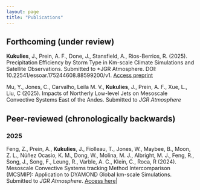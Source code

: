 ```yaml
---
layout: page
title: "Publications"
---
```


<style>
td, th {
   border: none!important;
   }
   </style>


## Forthcoming (under review) 

**Kukulies**, J., Prein, A. F., Done, J., Stansfield, A., Rios-Berrios, R. (2025). Precipitation Efficiency by Storm Type in Km-scale Climate Simulations and Satellite Observations. Submitted to *JGR Atmosphere. DOI: 10.22541/essoar.175244608.88599200/v1. [Access preprint](https://essopenarchive.org/doi/full/10.22541/essoar.175244608.88599200/v1) 

Mu, Y., Jones, C., Carvalho, Leila M. V., **Kukulies**, J., Prein, A. F., Xue, L., Liu, C (2025). Impacts of Northerly Low-level Jets on Mesoscale Convective Systems East of the Andes. Submitted to *JGR Atmosphere* 

## Peer-reviewed (chronologically backwards)

### 2025 

Feng, Z.,  Prein, A., **Kukulies**, J., Fiolleau, T., Jones, W., Maybee, B., Moon, Z. L., Núñez Ocasio, K. M., Dong, W., Molina, M. J., Albright, M. J., Feng, R., Song, J., Song, F., Leung, R., Varble, A. C., Klein, C., Roca, R (2024). Mesoscale Convective Systems tracking Method Intercomparison (MCSMIP): Application to DYAMOND Global km-scale Simulations. Submitted to *JGR Atmosphere*. [Access here](https://agupubs.onlinelibrary.wiley.com/doi/pdf/10.1029/2024JD042204)| <span class="__dimensions_badge_embed__" data-doi="10.1029/2024JD042204" data-style="small_circle"></span><script async src="https://badge.dimensions.ai/badge.js" charset="utf-8"></script

Pfreundschuh, S., **Kukulies**, J., Amell, A., Hallborn, H., May, E., & Eriksson, P. (2025). The Chalmers Cloud Ice Climatology: A novel, robust climate record of frozen cloud hydrometeor concentrations. *JGR Atmosphere* [Access here](https://agupubs.onlinelibrary.wiley.com/doi/10.1029/2024JD042618)| <span class="__dimensions_badge_embed__" data-doi="10.1029/2024JD042618" data-style="small_circle"></span><script async src="https://badge.dimensions.ai/badge.js" charset="utf-8"></script

### 2024 

**Kukulies, J.**, Prein, A. F., and H. Morrison (2024). Simulating precipitation efficiency across the deep convective gray zone. *Journal of Geophysical Research: Atmospheres*, 129(24), e2024JD041924. [Access here](https://agupubs.onlinelibrary.wiley.com/doi/10.1029/2024JD041924) | <span class="__dimensions_badge_embed__" data-doi="10.1029/2024JD041924" data-style="small_circle"></span><script async src="https://badge.dimensions.ai/badge.js" charset="utf-8"></script

**Kukulies, J.**, Li, W., Chen, D (2024). Mean flow and eddy summer moisture transport over East Asia in reanalysis data and a regional climate simulation. *Climate Dynamics*. [Access here](https://link.springer.com/article/10.1007/s00382-024-07324-w) | <span class="__dimensions_badge_embed__" data-doi="10.1007/s00382-024-07324-w" data-style="small_circle"></span><script async src="https://badge.dimensions.ai/badge.js" charset="utf-8"></script
 
Prein, A., Feng, Z., Fiolleau, T., Moon, Z., Nunez Ocasio, K., **Kukulies, J.**, Roca, R., Varble, A., Rehbein, A., Liu, C., Ikeda, K., Mu, Y. and Rasmussen, R (2024). Km-Scale Simulations of Mesoscale Convective Systems (MCSs) Over South America - A Feature Tracker Intercomparison. *JGR Atmosphere* [Access here](https://agupubs.onlinelibrary.wiley.com/doi/10.1029/2023JD040254) | <span class="__dimensions_badge_embed__" data-doi="10.1029/2023JD040254" data-style="small_circle"></span><script async src="https://badge.dimensions.ai/badge.js" charset="utf-8"></script

Sokolowsky, G. A., Freeman S. W., Jones , W., **Kukulies, J.**, Senf, F., Marinescu, P. J., Heikenfeld, M., Brunner, K., Bruning, E., Collis, S., Jackson, R.,Leung, G., Pfeifer,N., Raut, B., Saleeby, S., Stier, P.  and van den Heever, S. C., (2024). tobac v1.5: Introducing Fast 3D Tracking, Splits and Mergers, and Other Enhancements for Identifying and Analysing Meteorological Phenomena. *Geoscientific Model Development*. [Access here](https://egusphere.copernicus.org/preprints/2023/egusphere-2023-1722/) | <span class="__dimensions_badge_embed__" data-doi="10.5194/egusphere-2023-1722" data-style="small_circle"></span><script async src="https://badge.dimensions.ai/badge.js" charset="utf-8"></script

### 2023

Minola, L., Zhang, G., Ou, T., **Kukulies, J.**, Curio, J., Guijarro, J. A., Deng, K., Azorin-Molina, C.,  Shen, C., Pezzoli, A. and Chen, D. (2023). Climatology of near-surface wind speed from observations and high-resolution climate modelsover the Tibetan Plateau. *Climate Dynamics*. [Access paper here](https://link.springer.com/article/10.1007/s00382-023-06931-3#Sec16) | <span class="__dimensions_badge_embed__" data-doi="10.1007/s00382-023-06931-3" data-style="small_circle"></span><script async src="https://badge.dimensions.ai/badge.js" charset="utf-8"></script

Freeman, S. W., Brunner, K., Jones, W. K., **Kukulies, J.**, Senf, F., Stier, P. and van den Heever, S. C., (2023). Advancing our Understanding of Cloud Processes and Their Role in the Earth System through Cloud Object Tracking. *Bulletin of the AMS*. [Access paper here](https://journals.ametsoc.org/view/journals/bams/aop/BAMS-D-23-0204.1/BAMS-D-23-0204.1.xml?tab_body=fulltext-display) | <span class="__dimensions_badge_embed__" data-doi="10.1175/BAMS-D-23-0204.1" data-style="small_circle"></span><script async src="https://badge.dimensions.ai/badge.js" charset="utf-8"></script

**Kukulies, J**, Prein, A.,  Curio, J. and Chen, D. (2023). Kilometer-scale multi-model and multi-physics ensemble simulations of a mesoscale convective system in the lee of the Tibetan Plateau: Implications for climate simulations. *Journal of Climate*. [Access paper here](https://journals.ametsoc.org/view/journals/clim/aop/JCLI-D-22-0240.1/JCLI-D-22-0240.1.xml?tab_body=abstract-display) | <span class="__dimensions_badge_embed__" data-doi="10.1175/JCLI-D-22-0240.1" data-style="small_circle"></span><script async src="https://badge.dimensions.ai/badge.js" charset="utf-8"></script

**Kukulies, J**, Lai, H.,  Curio, J., Feng, Z., Lin, C., Li, P., Sugimoto, S., Ou, T. and Chen, D. (2023). Mesoscale convective systems in the Third Pole region: Characteristics, Mechanisms and Impact on precipitation. *Frontiers in Earth Science*. [Access paper here](https://www.frontiersin.org/articles/10.3389/feart.2023.1143380/full) | <span class="__dimensions_badge_embed__" data-doi="10.3389/feart.2023.1143380" data-style="small_circle"></span><script async src="https://badge.dimensions.ai/badge.js" charset="utf-8"></script 

Ou, T., Chen, D., Tang, J., Lin, C., Wang X., **Kukulies, J.** and Lai, H. (2023). Wet bias of summer precipitation in the northwestern Tibetan Plateau in ERA5 is linked to weakened lower-level southerly wind over the plateau. *Climate Dynamics*, 1-15. [ Access paper here](https://link.springer.com/article/10.1007/s00382-023-06672-3) | <span class="__dimensions_badge_embed__" data-doi="10.1007/s00382-023-06672-3" data-style="small_circle"></span><script async src="https://badge.dimensions.ai/badge.js" charset="utf-8"></script

### 2022

Prein, A. F., Ban, N., Ou, T., Tang, J., Sakaguchi, K., Collier, E., Jayanarayanan, S., Sobolowski, S., Li, L., Chen, X., Zhou, X., Lai, H., Sugimoto, S., Zhou, L., Hasson, S., Ekstrom, M., Pothapakula, P., Ahrens, B., Stuart, R., Steen-Larsen, H. C., Leung, R. Belusic, D., **Kukulies, J.** , Curio, J. and Chen, D. (2022). Towards Ensemble-Based Kilometer-Scale Climate Simulations over the Third Pole region. *Climate Dynamics*, 1-27. [ Access paper here](https://link.springer.com/article/10.1007/s00382-022-06543-3) | <span class="__dimensions_badge_embed__" data-doi="10.1007/s00382-022-06543-3" data-style="small_circle"></span><script async src="https://badge.dimensions.ai/badge.js" charset="utf-8"></script

### 2021

**Kukulies, J.**, Chen, D. and Curio, J. (2021). The Role of Mesoscale Convective Systems in Precipitation in the Tibetan Plateau Region. *Journal of Geophysical Research: Atmospheres*, 126(23), e2021JD035279. [ Access paper here](https://agupubs.onlinelibrary.wiley.com/doi/full/10.1029/2021JD035279) | <span class="__dimensions_badge_embed__" data-doi="10.1029/2021JD035279" data-style="small_circle"></span><script async src="https://badge.dimensions.ai/badge.js" charset="utf-8"></script
            

Zhang, X., Yin, Y., **Kukulies, J.**, Li, Y., Kuang, X., He, C., and Chen, J. (2021). Revisiting Lightning Activity and Parameterization Using Geostationary Satellite Observations. *Remote Sensing*, 13(19). [ Access paper here](https://www.mdpi.com/2072-4292/13/19/3866) | <span class="__dimensions_badge_embed__" data-doi="10.3390/rs13193866" data-style="small_circle"></span><script async src="https://badge.dimensions.ai/badge.js" charset="utf-8"></script

### 2020

Lai, H. W., Chen, H. W., **Kukulies, J.**, Ou, T. and Chen, D. (2020). Regionalization of seasonal precipitation over the Tibetan Plateau and associated large-scale atmospheric systems. *Journal of Climate*, 1-45. [ Access paper here](https://journals.ametsoc.org/view/journals/clim/34/7/JCLI-D-20-0521.1.xml) | <span class="__dimensions_badge_embed__" data-doi="10.1175/JCLI-D-20-0521.1" data-style="small_circle"></span><script async src="https://badge.dimensions.ai/badge.js" charset="utf-8"></script

**Kukulies, J.**, Chen, D. and Wang, M. (2020). Temporal and spatial variations of convection and precipitation over the Tibetan Plateau based on recent satellite observations. Part II: Precipitation climatology derived from GPM. *International Journal of Climatology*. [ Access paper here](https://rmets.onlinelibrary.wiley.com/doi/full/10.1002/joc.6493) | <span class="__dimensions_badge_embed__" data-doi="10.1002/joc.6493" data-style="small_circle"></span><script async src="https://badge.dimensions.ai/badge.js" charset="utf-8"></script

**Kukulies, J.**, Chen, D. and Wang, M. (2019). Temporal and spatial variations of convection and precipitation over the Tibetan Plateau based on recent satellite observations.Part I: Cloud climatology derived from CloudSat and CALIPSO. *International Journal of Climatology*. [ Access paper here](https://rmets.onlinelibrary.wiley.com/doi/full/10.1002/joc.6162) | <span class="__dimensions_badge_embed__" data-doi="10.1002/joc.6162" data-style="small_circle"></span><script async src="https://badge.dimensions.ai/badge.js" charset="utf-8"></script
